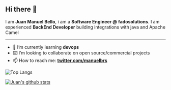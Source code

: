 ## Hi there 👋

I am **Juan Manuel Bello**, i am a **Software Engineer @ fadosolutions**. I am experienced **BackEnd Developer** building integrations with java and Apache Camel

---

- 🌱 I’m currently learning **devops**
- ⌨️ I’m looking to collaborate on open source/commercial projects
- 📫 How to reach me:
  **[twitter.com/manuelbrs](https://twitter.com/manuelbrs)**

![Top Langs](https://github-readme-stats.vercel.app/api/top-langs/?username=jmanuelbrs&layout=compact&theme=dark&hide_border=true)

[![Juan's github stats](https://github-readme-stats.vercel.app/api?username=jmanuelbrs&count_private=true&show_icons=true&theme=radical&hide_rank=false)](https://github.com/anuraghazra/github-readme-stats)
